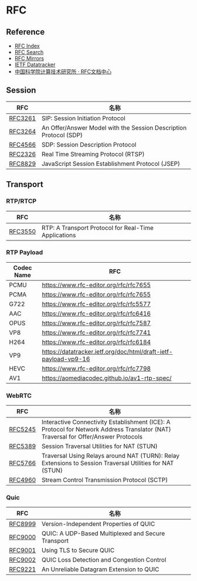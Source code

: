 # RFC

## Reference

- [RFC Index](https://www.rfc-editor.org/rfc-index.html)
- [RFC Search](https://www.rfc-editor.org/search/rfc_search.php)
- [RFC Mirrors](http://mirrors.nju.edu.cn/rfc/)
- [IETF Datatracker](https://datatracker.ietf.org/)
- [中国科学院计算技术研究所 · RFC文档中心](http://www.rfc.ac.cn/)

## Session

RFC | 名称
---|---
[RFC3261](https://datatracker.ietf.org/doc/html/rfc3261) | SIP: Session Initiation Protocol
[RFC3264](https://datatracker.ietf.org/doc/html/rfc3264) | An Offer/Answer Model with the Session Description Protocol (SDP)
[RFC4566](https://datatracker.ietf.org/doc/html/rfc4566) | SDP: Session Description Protocol
[RFC2326](https://datatracker.ietf.org/doc/html/rfc2326) | Real Time Streaming Protocol (RTSP)
[RFC8829](https://datatracker.ietf.org/doc/html/rfc8829) | JavaScript Session Establishment Protocol (JSEP)

## Transport

### RTP/RTCP

RFC | 名称
---|---
[RFC3550](https://datatracker.ietf.org/doc/html/rfc3550) | RTP: A Transport Protocol for Real-Time Applications

### RTP Payload

Codec Name | RFC
-- | --
PCMU | https://www.rfc-editor.org/rfc/rfc7655
PCMA | https://www.rfc-editor.org/rfc/rfc7655
G722 | https://www.rfc-editor.org/rfc/rfc5577
AAC | https://www.rfc-editor.org/rfc/rfc6416
OPUS | https://www.rfc-editor.org/rfc/rfc7587
VP8 | https://www.rfc-editor.org/rfc/rfc7741
H264 | https://www.rfc-editor.org/rfc/rfc6184
VP9 | https://datatracker.ietf.org/doc/html/draft-ietf-payload-vp9-16
HEVC | https://www.rfc-editor.org/rfc/rfc7798
AV1 | https://aomediacodec.github.io/av1-rtp-spec/

### WebRTC

RFC | 名称
---|---
[RFC5245](https://datatracker.ietf.org/doc/html/rfc5245) | Interactive Connectivity Establishment (ICE): A Protocol for Network Address Translator (NAT) Traversal for Offer/Answer Protocols
[RFC5389](https://datatracker.ietf.org/doc/html/rfc5389) | Session Traversal Utilities for NAT (STUN)
[RFC5766](https://datatracker.ietf.org/doc/html/rfc5766) | Traversal Using Relays around NAT (TURN): Relay Extensions to Session Traversal Utilities for NAT (STUN)
[RFC4960](https://datatracker.ietf.org/doc/html/rfc4960) | Stream Control Transmission Protocol (SCTP)

### Quic

RFC | 名称
---|---
[RFC8999](https://datatracker.ietf.org/doc/html/rfc8999) | Version-Independent Properties of QUIC
[RFC9000](https://datatracker.ietf.org/doc/html/rfc9000) | QUIC: A UDP-Based Multiplexed and Secure Transport
[RFC9001](https://datatracker.ietf.org/doc/html/rfc9001) | Using TLS to Secure QUIC
[RFC9002](https://datatracker.ietf.org/doc/html/rfc9002) | QUIC Loss Detection and Congestion Control
[RFC9221](https://datatracker.ietf.org/doc/html/rfc9221) | An Unreliable Datagram Extension to QUIC
